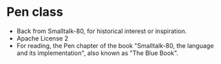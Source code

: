 # Pen class
* Back from Smalltalk-80, for historical interest or inspiration. 
* Apache License 2
* For reading, the Pen chapter of the book "Smalltalk-80, the language and its
  implementation", also known as "The Blue Book".
